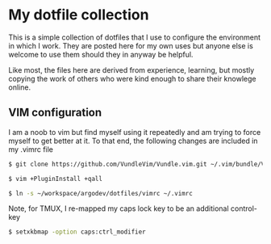 # My dotfile collection

This is a simple collection of dotfiles that I use to configure the environment in which I work. They are posted here for my own uses but anyone else is welcome to use them should they in anyway be helpful.

Like most, the files here are derived from experience, learning, but mostly copying the work of others who were kind enough to share their knowlege online.


## VIM configuration
I am a noob to vim but find myself using it repeatedly and am trying to force myself to get better at it. To that end, the following changes are included in my .vimrc file


```bash
$ git clone https://github.com/VundleVim/Vundle.vim.git ~/.vim/bundle/Vundle.vim

$ vim +PluginInstall +qall
```


```bash
$ ln -s ~/workspace/argodev/dotfiles/vimrc ~/.vimrc
```

Note, for TMUX, I re-mapped my caps lock key to be an additional control-key

```bash
$ setxkbmap -option caps:ctrl_modifier

```
